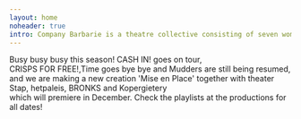 ```yaml
---
layout: home
noheader: true
intro: Company Barbarie is a theatre collective consisting of seven women. <a href="/en/about/">Read more</a>
---
```


Busy busy busy this season!
CASH IN! goes on tour,<br>
CRISPS FOR FREE!,Time goes bye bye and Mudders are still being resumed,<br>
and we are making a new creation 'Mise en Place' together with theater Stap, hetpaleis, BRONKS and Kopergietery<br>
which will premiere in December. Check the playlists at the productions for all dates!<br>

